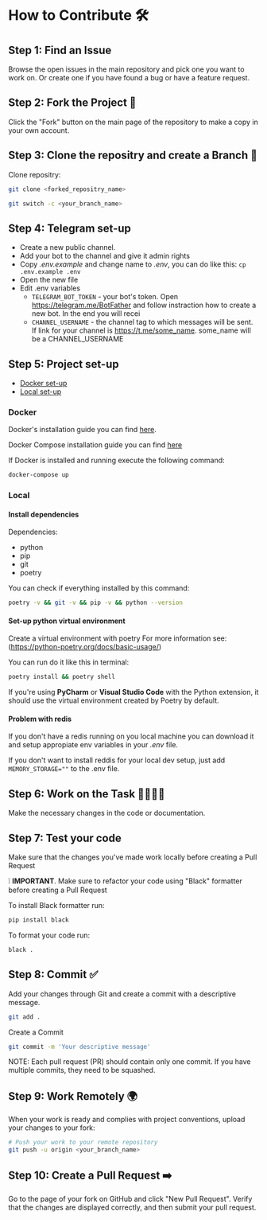# How to Contribute 🛠️

## Step 1: Find an Issue

Browse the open issues in the main repository and pick one you want to work on.
Or create one if you have found a bug or have a feature request.

## Step 2: Fork the Project 🍴

Click the "Fork" button on the main page of the repository to make a copy in your own account.

## Step 3: Clone the repositry and create a Branch 🌿

Clone repositry:

```bash
git clone <forked_repositry_name>
```

```bash
git switch -c <your_branch_name>
```

## Step 4: Telegram set-up

- Create a new public channel.
- Add your bot to the channel and give it admin rights
- Copy _.env.example_ and change name to _.env_, you can do like this: `cp .env.example .env`
- Open the new file
- Edit .env variables
  - `TELEGRAM_BOT_TOKEN` - your bot's token. Open https://telegram.me/BotFather and follow instraction how to create a new bot. In the end you will recei
  - `CHANNEL_USERNAME` - the channel tag to which messages will be sent. If link for your channel is https://t.me/some_name. some_name will be a CHANNEL_USERNAME

## Step 5: Project set-up

- [Docker set-up](#docker)
- [Local set-up](#local)

### Docker

Docker's installation guide you can find [here](https://docs.docker.com/get-docker/).

Docker Compose installation guide you can find [here](https://docs.docker.com/compose/install/)

If Docker is installed and running execute the following command:

```bash
docker-compose up
```

### Local

#### Install dependencies

Dependencies:

- python
- pip
- git
- poetry

You can check if everything installed by this command:

```bash
poetry -v && git -v && pip -v && python --version
```

#### Set-up python virtual environment

Create a virtual environment with poetry
For more information see: (https://python-poetry.org/docs/basic-usage/)

You can run do it like this in terminal:

```bash
poetry install && poetry shell
```

If you're using **PyCharm** or **Visual Studio Code** with the Python extension, it should use the virtual environment created by Poetry by default.

#### Problem with redis

If you don't have a redis running on you local machine you can download it and setup appropiate env variables in your _.env_ file.

If you don't want to install reddis for your local dev setup, just add `MEMORY_STORAGE=""` to the .env file.

## Step 6: Work on the Task 👨‍💻👩‍💻

Make the necessary changes in the code or documentation.

## Step 7: Test your code

Make sure that the changes you've made work locally before creating a Pull Request

❕ **IMPORTANT**. Make sure to refactor your code using "Black" formatter before creating a Pull Request

To install Black formatter run:

```bash
pip install black
```

To format your code run:

```bash
black .
```

## Step 8: Commit ✅

Add your changes through Git and create a commit with a descriptive message.

```bash
git add .
```

Create a Commit

```bash
git commit -m 'Your descriptive message'
```

NOTE: Each pull request (PR) should contain only one commit. If you have multiple commits, they need to be squashed.

## Step 9: Work Remotely 🌍

When your work is ready and complies with project conventions, upload your changes to your fork:

```bash
# Push your work to your remote repository
git push -u origin <your_branch_name>
```

## Step 10: Create a Pull Request ➡️

Go to the page of your fork on GitHub and click "New Pull Request". Verify that the changes are displayed correctly, and then submit your pull request.
